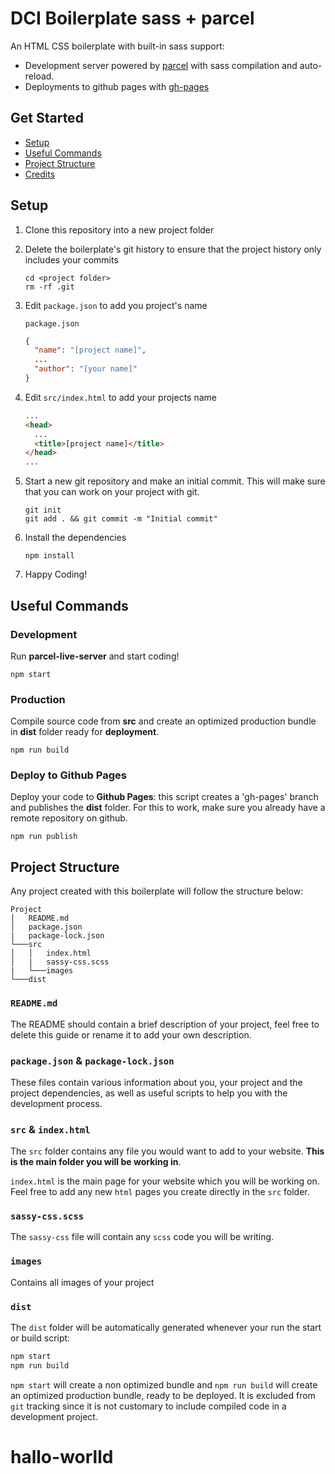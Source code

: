 # DCI Boilerplate sass + parcel

An HTML CSS boilerplate with built-in sass support:

- Development server powered by [parcel](https://parceljs.org/) with sass compilation and auto-reload.
- Deployments to github pages with [gh-pages](https://www.npmjs.com/package/gh-pages)

## Get Started

- [Setup](#setup)
- [Useful Commands](#useful-commands)
- [Project Structure](#project-structure)
- [Credits](#credits)

## Setup

1. Clone this repository into a new project folder

2. Delete the boilerplate's git history to ensure that the project history only includes your commits

   ```
   cd <project folder>
   rm -rf .git
   ```

3. Edit `package.json` to add you project's name

   `package.json`

   ```json
   {
     "name": "[project name]",
     ...
     "author": "[your name]"
   }
   ```

4. Edit `src/index.html` to add your projects name

   ```html
   ...
   <head>
     ...
     <title>[project name]</title>
   </head>
   ...
   ```

5. Start a new git repository and make an initial commit. This will make sure that you can work on your project with git.

   ```
   git init
   git add . && git commit -m "Initial commit"
   ```

6. Install the dependencies

   ```
   npm install
   ```

7. Happy Coding!

## Useful Commands

### Development

Run **parcel-live-server** and start coding!

```
npm start
```

### Production

Compile source code from **src** and create an optimized production bundle in **dist** folder ready for **deployment**.

```
npm run build
```

### Deploy to Github Pages

Deploy your code to **Github Pages**: this script creates a 'gh-pages' branch and publishes the **dist** folder. For this to work, make sure you already have a remote repository on github.

```
npm run publish
```

## Project Structure

Any project created with this boilerplate will follow the structure below:

```
Project
│   README.md
│   package.json
|   package-lock.json
└───src
│   │   index.html
│   |   sassy-css.scss
|   └───images
└───dist
```

### `README.md`

The README should contain a brief description of your project, feel free to delete this guide or rename it to add your own description.

### `package.json` & `package-lock.json`

These files contain various information about you, your project and the project dependencies, as well as useful scripts to help you with the development process.

### `src` & `index.html`

The `src` folder contains any file you would want to add to your website. **This is the main folder you will be working in**.

`index.html` is the main page for your website which you will be working on. Feel free to add any new `html` pages you create directly in the `src` folder.

### `sassy-css.scss`

The `sassy-css` file will contain any `scss` code you will be writing.

### `images`

Contains all images of your project

### `dist`

The `dist` folder will be automatically generated whenever your run the start or build script:

```bash
npm start
npm run build
```

`npm start` will create a non optimized bundle and `npm run build` will create an optimized production bundle, ready to be deployed. It is excluded from `git` tracking since it is not customary to include compiled code in a development project.
# hallo-worlld
